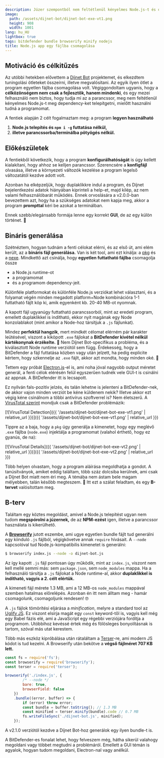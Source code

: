 ```yaml
---
description: Júzer szempontból nem feltétlenül kényelmes Node.js-t és dependency-ket telepítgetni, meg parancssort nyitni a Díjnet Bot használata előtt. Erre próbáltam megoldást keresni. Többé-kevésbé sikerült is.
image:
  path: /assets/dijnet-bot/dijnet-bot-exe-vt1.png
  height: 908
  width: 1001
lang: hu_HU
lightbox: true
tags: bitdefender bundle browserify minify nodejs
title: Node.js app egy fájlba csomagolása
---
```


## Motiváció és célkitűzés

Az utóbbi hetekben elővettem a [Díjnet Bot](https://github.com/juzraai/dijnet-bot) projektemet, és elkezdtem tuningolási ötleteket összeírni, illetve megvalósítani. Az egyik ilyen ötlet a program egyetlen fájlba csomagolása volt. Végiggondoltam ugyanis, hogy a **célközönségem nem csak a fejlesztők, hanem mindenki**, és egy mezei felhasználó nem biztos, hogy tudja mi az a parancssor, meg nem feltétlenül kényelmes Node.js-t meg dependency-ket telepítgetni, mielőtt használni tudná a programomat.

A fentiek alapján 2 célt fogalmaztam meg: a program **legyen használható**

1. **Node.js telepítés és `npm i -g`  futtatása nélkül,**
2. **illetve parancssorba/terminálba pötyögés nélkül.**



## Előkészületek

A fentiekből következik, hogy a program **konfigurálhatóságát** is úgy kellett kialakítani, hogy ahhoz se kelljen parancssor.  Szerencsére a **konfigfájl** olvasása, illetve a környezeti változók kezelése a program legelső változatától kezdve adott volt.

Azonban ha elképzeljük, hogy duplaklikkre indul a program, és Díjnet bejelentkezési adatok hiányában kiprinteli a help-et, majd kilép, az nem valami felhasználóbarát működés. Ennek orvoslására a v2.0.0-ban bevezettem azt, hogy ha a szükséges adatokat nem kapja meg, akkor a program **prompttal** kéri be azokat a terminálban.

Ennek szebb/elegánsabb formája lenne egy korrekt **GUI**, de az egy külön történet. 🙂



## Bináris generálása

Szétnéztem, hogyan tudnám a fenti célokat elérni, és az első út, ami elém került, az a **bináris fájl generálása.** Van is két tool, ami ezt kínálja: a [pkg](https://www.npmjs.com/package/pkg) és a [nexe](https://www.npmjs.com/package/nexe). Mindkettő azt csinálja, hogy **egyetlen futtatható fájlba** csomagolja össze

- a Node.js runtime-ot
- a programomat
- és a programom dependency-jeit.

Különféle platformokat és különféle Node.js verziókat lehet választani, és a folyamat végén minden megadott platform+Node kombinációra 1-1 futtatható fájlt köp ki, amik egyenként kb. 20-40 MB-ot nyomnak.

A kapott fájl ugyanúgy futtatható parancssorból, mint az eredeti program, emellett duplaklikkel is indítható, ekkor nyit magának egy Node konzolablakot (mint amikor a Node-hoz társítjuk a `.js` fájlunkat).

Mindez **perfektül hangzik**, mert mindkét célomat elérném pár karakter leütésével, viszont a kiköpott `.exe` fájlokat a **BitDefender kivétel nélkül kártékonynak érzékelte.** 🚨 Nem Díjnet Bot-specifikus a probléma, és a kiválasztott Node runtime verziótól sem függ. Érdekesség, hogy a BitDefender a fájl futtatása közben vagy után jelzett, ha pedig explicite kértem, hogy szkennelje az `.exe` fájlt, akkor azt mondta, hogy minden oké. 🤯

Tettem egy próbát [Electron.js](https://electronjs.org/)-el is, ami noha jóval nagyobb output méretet generál, a fenti célok elérésén felül egyszerűen tudnék vele GUI-t is csinálni az appnak. A BitDefender itt is lecsapott.

Ez nyilván fals-pozitív jelzés, és talán lehetne is jelenteni a BitDefender-nek, de akkor vajon minden verziót be kéne küldenem nekik? Illetve akkor ezt végig kéne csinálnom a többi antivírus szoftverrel is? Nem életszerű. A [VirusTotal szerint](https://www.virustotal.com/gui/file/1a6c995f23c676a58de288ae8e2e7fba2f9fa4b51d90e6da4c70776fc222ad89/detection) mondjuk csak a BitDefender problémázik:

[![VirusTotal Detection]({{ '/assets/dijnet-bot/dijnet-bot-exe-vt1.png' | relative_url }})]({{ '/assets/dijnet-bot/dijnet-bot-exe-vt1.png' | relative_url }})

Tippre az a baja, hogy a `pkg` úgy generálja a kimenetet, hogy egy meglévő `.exe` fájlba (`node.exe`) injektálja a programomat (valahol érthető, hogy ez gyanús, de na):

[![VirusTotal Details]({{ '/assets/dijnet-bot/dijnet-bot-exe-vt2.png' | relative_url }})]({{ '/assets/dijnet-bot/dijnet-bot-exe-vt2.png' | relative_url }})

Több helyen olvastam, hogy a program aláírása megoldhatja a gondot. A tanúsítványok, amiket eddig találtam, több száz dolcsiba kerülnek, ami csak a Díjnet Bot miatt nem éri meg. A témába nem ástam bele magam mélyebben, talán később megteszem. 🤨 Itt ezt a szálat feladtam, és egy **B-tervet** valósítottam meg.



## B-terv

Találtam egy köztes megoldást, amivel a Node.js telepítést ugyan nem tudom **megspórolni a júzernek,** de az **NPM-ezést** igen, illetve a parancssor használata is kikerülhető.

A **[Browserify](http://browserify.org/)** jutott eszembe, ami ugye egyetlen bundle fájlt tud generálni egy kiinduló `.js` fájlból, végigkövetve annak `require` hívásait. A `--node` kapcsolóval tud Node.js-kompatibilis kimenetet is generálni:

```bash
$ browserify index.js --node -o dijnet-bot.js
```

Az így kapott `.js` fájl pontosan úgy működik, mint az `index.js`, viszont nem kell mellé semmi más: sem `package.json`, sem `node_modules` mappa. Ha a felhasználó társítja a `.js` fájlokat a Node runtime-al, akkor **duplaklikkel is indítható, vagyis a 2. célt elértük.**

A kimeneti fájl mérete 1.3 MB, ami a 12 MB-os `node_modules` mappával szemben hatalmas előrelépés. Azonban én itt nem álltam meg - hamár csomagolunk, csomagoljunk rendesen! 🤓

A `.js` fájlok tömörítési eljárása a *minification*, melyre a standard tool az [Uglify JS](https://www.npmjs.com/package/uglify-js). Ez viszont elsírja magát egy `const` keyword-től is, vagyis kell még egy Babel fázis elé, ami a JavaScript egy régebbi verziójára fordítja a programom. Utóbbihoz kevéssé értek még és fölösleges bonyolításnak is tartom, szóval más utat kerestem.

Több más eszköz kipróbálása után rátaláltam a [Terser](https://terser.org/)-re, ami modern JS kódot is tud kezelni. A Browserify után bekötve a **végső fájlméret 707 KB lett.**

```js
const fs = require('fs');
const browserify = require('browserify');
const terser = require('terser');

browserify('./index.js', {
		/* --node */
		bare: true,
		browserField: false
	})
	.bundle((error, buffer) => {
		if (error) throw error;
		const bundle = buffer.toString(); // 1.3 MB
		const minified = terser.minify(bundle).code // 0.7 MB
		fs.writeFileSync('./dijnet-bot.js', minified);
	});
```

A v2.1.0 verziótól kezdve a Díjnet Bot-hoz generálok egy ilyen bundle-t is.

A BitDefender-es fonalat lehet, hogy felveszem még, hátha sikerül valahogy megoldani vagy többet megtudni a problémáról. Emellett a GUI témán is agyalok, hogyan tudom megoldani, Electron-nal vagy anélkül.